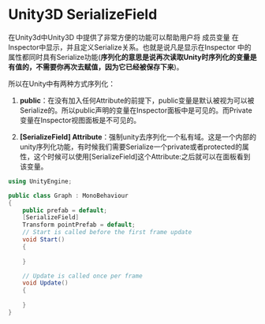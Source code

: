 # Unity3D SerializeField

在Unity3d中Unity3D 中提供了非常方便的功能可以帮助用户将 成员变量 在Inspector中显示，并且定义Serialize关系。也就是说凡是显示在Inspector 中的属性都同时具有Serialize功能(**序列化的意思是说再次读取Unity时序列化的变量是有值的，不需要你再次去赋值，因为它已经被保存下来**)。

所以在Unity中有两种方式序列化：

1. **public**：在没有加入任何Attribute的前提下，public变量是默认被视为可以被Serialize的。所以public声明的变量在Inspector面板中是可见的。而Private变量在Inspector视图面板是不可见的。

2. **[SerializeField] Attribute**：强制unity去序列化一个私有域。这是一个内部的unity序列化功能，有时候我们需要Serialize一个private或者protected的属性，这个时候可以使用[SerializeField]这个Attribute:之后就可以在面板看到该变量。

   

```c#
using UnityEngine;

public class Graph : MonoBehaviour
{
    public prefab = default;
    [SerializeField]
    Transform pointPrefab = default;
    // Start is called before the first frame update
    void Start()
    {
        
    }

    // Update is called once per frame
    void Update()
    {
        
    }
}
```

